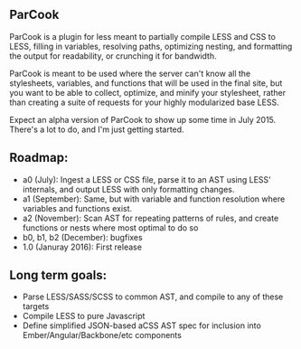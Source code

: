 ParCook
-------

ParCook is a plugin for less meant to partially compile LESS and CSS to LESS, filling in variables, resolving paths, optimizing nesting, and formatting the output for readability, or crunching it for bandwidth.

ParCook is meant to be used where the server can't know all the stylesheets, variables, and functions that will be used in the final site, but you want to be able to collect, optimize, and minify your stylesheet, rather than creating a suite of requests for your highly modularized base LESS.

Expect an alpha version of ParCook to show up some time in July 2015.  There's a lot to do, and I'm just getting started.

Roadmap:
--------

* a0 (July): Ingest a LESS or CSS file, parse it to an AST using LESS' internals, and output LESS with only formatting changes.
* a1 (September): Same, but with variable and function resolution where variables and functions exist.
* a2 (November): Scan AST for repeating patterns of rules, and create functions or nests where most optimal to do so
* b0, b1, b2 (December): bugfixes
* 1.0 (Januray 2016): First release

Long term goals:
----------------

* Parse LESS/SASS/SCSS to common AST, and compile to any of these targets
* Compile LESS to pure Javascript
* Define simplified JSON-based aCSS AST spec for inclusion into Ember/Angular/Backbone/etc components
